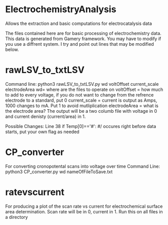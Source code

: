 # ElectrochemistryAnalysis
Allows the extraction and basic computations for electrocatalysis data

The files contained here are for basic processing of electrochemistry data. This data is generated from Gamery framework. You may have to modify if you use a diffrent system. I try and point out lines that may be modified below.

# rawLSV_to_txtLSV
Command line: python3 rawLSV_to_txtLSV.py wd voltOffset current_scale electrodeArea
wd= where are the files to operate on
voltOffset = how much to add to every voltage, if you do not want to change from the refrence electrode to a standard, put 0 
current_scale = current is output as Amps, 1000 changes to mA. Put 1 to avoid mutliplication 
electrodeArea = what is the electrode area?
The output will be a two columb file with voltage in 0 and current denisty (current/area) in 1. 

Possible Changes:
Line 38 if Temp[0]=='#': 
#/ occures right before data starts, put your own flag as needed 

# CP_converter
For converting cronopotental scans into voltage over time
Command Line: python3 CP_converter.py wd nameOfFileToSave.txt 

# ratevscurrent 
For producing a plot of the scan rate vs current for electrochemical surface area determination. Scan rate will be in 0, current in 1. Run this on all files in a directory 
